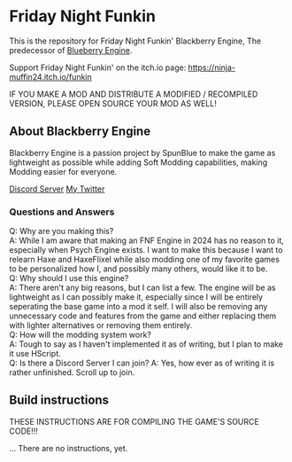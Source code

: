 # Friday Night Funkin

This is the repository for Friday Night Funkin' Blackberry Engine, The predecessor of [Blueberry Engine](https://github.com/SpunBlue/FNF-Blueberry-Engine).

Support Friday Night Funkin' on the itch.io page: https://ninja-muffin24.itch.io/funkin

IF YOU MAKE A MOD AND DISTRIBUTE A MODIFIED / RECOMPILED VERSION, PLEASE OPEN SOURCE YOUR MOD AS WELL!

## About Blackberry Engine

Blackberry Engine is a passion project by SpunBlue to make the game as lightweight as possible while adding Soft Modding capabilities, making Modding easier for everyone.

[Discord Server](https://discord.gg/Gp4KBuBddz) [My Twitter](https://twitter.com/SpunBlue)

### Questions and Answers

Q: Why are you making this? <br>
A: While I am aware that making an FNF Engine in 2024 has no reason to it, especially when Psych Engine exists. I want to make this because I want to relearn Haxe and HaxeFlixel while also modding one of my favorite games to be personalized how I, and possibly many others, would like it to be.
<br>
Q: Why should I use this engine? <br>
A: There aren't any big reasons, but I can list a few. The engine will be as lightweight as I can possibly make it, especially since I will be entirely seperating the base game into a mod it self. I will also be removing any unnecessary code and features from the game and either replacing them with lighter alternatives or removing them entirely.
<br>
Q: How will the modding system work? <br>
A: Tough to say as I haven't implemented it as of writing, but I plan to make it use HScript.
<br>
Q: Is there a Discord Server I can join?
A: Yes, how ever as of writing it is rather unfinished. Scroll up to join.

## Build instructions

THESE INSTRUCTIONS ARE FOR COMPILING THE GAME'S SOURCE CODE!!!

... There are no instructions, yet.